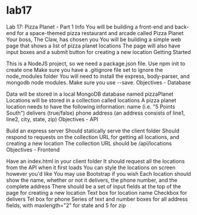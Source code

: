 # lab17
Lab 17: Pizza Planet - Part 1
Info
You will be building a front-end and back-end for a space-themed pizza restaurant and arcade called Pizza Planet
Your boss, The Claw, has chosen you
You will be building a simple web page that shows a list of pizza planet locations
The page will also have input boxes and a submit button for creating a new location
Getting Started

This is a NodeJS project, so we need a package.json file. Use npm init to create one
Make sure you have a .gitignore file set to ignore the node_modules folder
You will need to install the express, body-parser, and mongodb node modules. Make sure you use --save.
Objectives - Database

Data will be stored in a local MongoDB database named pizzaPlanet
Locations will be stored in a collection called locations
A pizza planet location needs to have the following information:
name (i.e. "5 Points South")
delivers (true/false)
phone
address (an address consists of line1, line2, city, state, zip)
Objectives - API

Build an express server
Should statically serve the client folder
Should respond to requests on the collection URL for getting all locations, and creating a new location
The collection URL should be /api/locations
Objectives - Frontend

Have an index.html in your client folder
It should request all the locations from the API when it first loads
You can style the locations on screen however you'd like
You may use Bootstrap if you wish
Each location should show the name, whether or not it delivers, the phone number, and the complete address
There should be a set of input fields at the top of the page for creating a new location
Text box for location name
Checkbox for delivers
Tel box for phone
Series of text and number boxes for all address fields, with maxlength="2" for state and 5 for zip